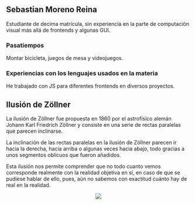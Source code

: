 ## Sebastian Moreno Reina

Estudiante de decima matrícula, sin experiencia en la parte de computación visual más allá de frontends y algunas GUI.

### Pasatiempos
Montar bicicleta, juegos de mesa y videojuegos.

### Experiencias con los lenguajes usados en la materia

He trabajado con JS para diferentes frontends en diversos proyectos.

## Ilusión de Zöllner
La ilusión de Zöllner fue propuesta en 1860 por el astrofísico alemán Johann Karl Friedrich Zöllner y consiste en una serie de rectas paralelas que parecen inclinarse.

La inclinación de las rectas paralelas en la ilusión de Zöllner parecen ir hacia la derecha, hacia arriba o algunas veces hacia abajo, todo gracias a unos segmentos oblicuos que fueron añadidos.

Esta ilusión nos permite comprender que no todo cuanto vemos corresponde realmente con la realidad objetiva en sí, en caso de que se pudiese hablar de ello, pues, aún no sabemos con exactitud cuánto hay de real en la realidad.

<p align="center">
  <img src="../zollner.jpg">
</p>